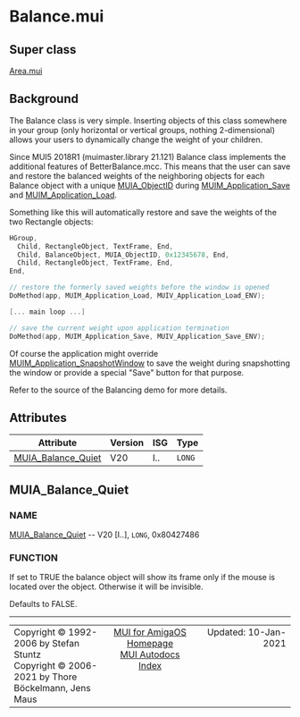 # Balance.mui
## Super class
[Area.mui](MUI_Area.md)
## Background
The Balance class is very simple. Inserting objects of this class somewhere in
your group (only horizontal or vertical groups, nothing 2-dimensional) allows
your users to dynamically change the weight of your children.

Since MUI5 2018R1 (muimaster.library 21.121) Balance class implements the
additional features of BetterBalance.mcc. This means that the user can save
and restore the balanced weights of the neighboring objects for each Balance
object with a unique [MUIA_ObjectID](MUI_Notify.md/#MUIA_ObjectID) during [MUIM_Application_Save](MUI_Application.md/#MUIM_Application_Save) and
[MUIM_Application_Load](MUI_Application.md/#MUIM_Application_Load).

Something like this will automatically restore and save the weights of the two
Rectangle objects:

```c++
HGroup,
  Child, RectangleObject, TextFrame, End,
  Child, BalanceObject, MUIA_ObjectID, 0x12345678, End,
  Child, RectangleObject, TextFrame, End,
End,

// restore the formerly saved weights before the window is opened
DoMethod(app, MUIM_Application_Load, MUIV_Application_Load_ENV);

[... main loop ...]

// save the current weight upon application termination
DoMethod(app, MUIM_Application_Save, MUIV_Application_Save_ENV);
```

Of course the application might override [MUIM_Application_SnapshotWindow](MUI_Application.md/#MUIM_Application_SnapshotWindow) to save
the weight during snapshotting the window or provide a special "Save" button for
that purpose.

Refer to the source of the Balancing demo for more details.
## Attributes
Attribute|Version|ISG|Type
---------|-------|---|----
[MUIA_Balance_Quiet](MUI_Balance.md/#MUIA_Balance_Quiet)|V20|I..|`LONG`

## MUIA_Balance_Quiet
### NAME
[MUIA_Balance_Quiet](MUI_Balance.md/#MUIA_Balance_Quiet) -- V20 [I..], `LONG`, 0x80427486

### FUNCTION
If set to TRUE the balance object will show its frame only if the mouse is
located over the object. Otherwise it will be invisible.

Defaults to FALSE.

----
<table class='compact' style='border: none; border-spacing: 0px; margin: 0px' width='100%'>
<tr>
<td style='text-align: left; vertical-align: top' width='33%'>Copyright &copy 1992-2006 by Stefan Stuntz<br>Copyright &copy 2006-2021 by Thore B&ouml;ckelmann, Jens Maus</TD>
<td style='text-align: center; vertical-align: top' width='33%'>
<a href=http://muidev.de>MUI for AmigaOS Homepage</a><br>
<a href=http://muidev.de/wiki/Documentation>MUI Autodocs Index</a>
</td>
<td style='text-align: right; vertical-align: top' width='33%'>Updated: 10-Jan-2021</td>
</tr>
</table>
